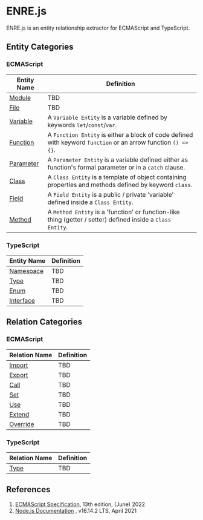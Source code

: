 # ENRE.js

ENRE.js is an entity relationship extractor for ECMAScript and
TypeScript.

## Entity Categories

### ECMAScript

| Entity Name                      | Definition                                                                                                     |
|----------------------------------|----------------------------------------------------------------------------------------------------------------|
| [Module](entity/module.md)       | TBD                                                                                                            |
| [File](entity/file.md)           | TBD                                                                                                            |
| [Variable](entity/variable.md)   | A `Variable Entity` is a variable defined by keywords `let`/`const`/`var`.                                     |
| [Function](entity/function.md)   | A `Function Entity` is either a block of code defined with keyword `function` or an arrow function `() => {}`. |
| [Parameter](entity/parameter.md) | A `Parameter Entity` is a variable defined either as function's formal parameter or in a `catch` clause.       |
| [Class](entity/class.md)         | A `Class Entity` is a template of object containing properties and methods defined by keyword `class`.         |
| [Field](entity/field.md)         | A `Field Entity` is a public / private 'variable' defined inside a `Class Entity`.                             |
| [Method](entity/method.md)       | A `Method Entity` is a 'function' or function-like thing (getter / setter) defined inside a `Class Entity`.    |

### TypeScript

| Entity Name                      | Definition |
|----------------------------------|------------|
| [Namespace](entity/namespace.md) | TBD        |
| [Type](entity/type.md)           | TBD        |
| [Enum](entity/enum.md)           | TBD        |
| [Interface](entity/interface.md) | TBD        |

## Relation Categories

### ECMAScript

| Relation Name                    | Definition |
|----------------------------------|------------|
| [Import](relation/import.md)     | TBD        |
| [Export](relation/export.md)     | TBD        |
| [Call](relation/call.md)         | TBD        |
| [Set](relation/set.md)           | TBD        |
| [Use](relation/use.md)           | TBD        |
| [Extend](relation/extend.md)     | TBD        |
| [Override](relation/override.md) | TBD        |

### TypeScript

| Relation Name            | Definition |
|--------------------------|------------|
| [Type](relation/type.md) | TBD        |

## References

1. [ECMAScript Specification](https://tc39.es/ecma262/2022), 13th
   edition, (June) 2022
2. [Node.js Documentation](https://nodejs.org/dist/latest-v16.x/docs/api/)
   , v16.14.2 LTS, April 2021
